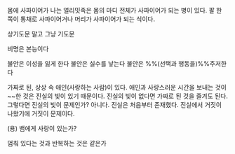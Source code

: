 몸에 사파이어가 나는 얼리밋족은 몸의 마디 전체가 사파이어가 되는 병이 있다.
팔 한 쪽이 통채로 사파이어거나 머리가 사파이어가 되는 식이다.

상기도문 말고 그냥 기도문

비명은 본능이다

불안은 이성을 잃게 한다
불안은 실수를 낳는다
불안은 %%(선택과 행동을)%%주저한다

가짜로 된, 상상 속 애인(사랑하는 사람)이 있다. 애인과 사랑스러운 시간을 보내는 것이 \~\~한 것은 진실의 빛이 있기 때문이다. 진실의 빛이 없다면 가짜로 된 것을 즐겨도 된다. 그렇다면 진실의 빛이 문제인가? 아니다. 진실은 처음부터 존재했다. 진실에서 거짓이 나왔기에 거짓이 문제이다.

(용)
뱀에게 사랑이 있는가?


멈춰 있다는 것과 반복하는 것은 같은가